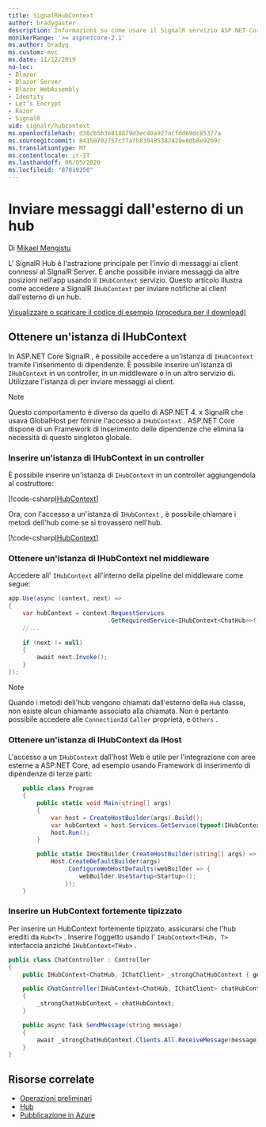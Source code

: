 ```yaml
---
title: SignalRHubContext
author: bradygaster
description: Informazioni su come usare il SignalR servizio ASP.NET Core HubContext per l'invio di notifiche ai client dall'esterno di un hub.
monikerRange: '>= aspnetcore-2.1'
ms.author: bradyg
ms.custom: mvc
ms.date: 11/12/2019
no-loc:
- Blazor
- Blazor Server
- Blazor WebAssembly
- Identity
- Let's Encrypt
- Razor
- SignalR
uid: signalr/hubcontext
ms.openlocfilehash: d38cb5b3e818879d3ec40a927acfdd69dc85377a
ms.sourcegitcommit: 84150702757cf7a7b839485382420e8db8e92b9c
ms.translationtype: MT
ms.contentlocale: it-IT
ms.lasthandoff: 08/05/2020
ms.locfileid: "87819250"
---
```

# <a name="send-messages-from-outside-a-hub"></a>Inviare messaggi dall'esterno di un hub

Di [Mikael Mengistu](https://twitter.com/MikaelM_12)

L' SignalR Hub è l'astrazione principale per l'invio di messaggi ai client connessi al SignalR Server. È anche possibile inviare messaggi da altre posizioni nell'app usando il `IHubContext` servizio. Questo articolo illustra come accedere a SignalR `IHubContext` per inviare notifiche ai client dall'esterno di un hub.

[Visualizzare o scaricare il codice di esempio](https://github.com/dotnet/AspNetCore.Docs/tree/master/aspnetcore/signalr/hubcontext/sample/) [(procedura per il download)](xref:index#how-to-download-a-sample)

## <a name="get-an-instance-of-ihubcontext"></a>Ottenere un'istanza di IHubContext

In ASP.NET Core SignalR , è possibile accedere a un'istanza di `IHubContext` tramite l'inserimento di dipendenze. È possibile inserire un'istanza di `IHubContext` in un controller, in un middleware o in un altro servizio di. Utilizzare l'istanza di per inviare messaggi ai client.

> [!NOTE]
> Questo comportamento è diverso da quello di ASP.NET 4. x SignalR che usava GlobalHost per fornire l'accesso a `IHubContext` . ASP.NET Core dispone di un Framework di inserimento delle dipendenze che elimina la necessità di questo singleton globale.

### <a name="inject-an-instance-of-ihubcontext-in-a-controller"></a>Inserire un'istanza di IHubContext in un controller

È possibile inserire un'istanza di `IHubContext` in un controller aggiungendola al costruttore:

[!code-csharp[IHubContext](hubcontext/sample/Controllers/HomeController.cs?range=12-19,57)]

Ora, con l'accesso a un'istanza di `IHubContext` , è possibile chiamare i metodi dell'hub come se si trovassero nell'hub.

[!code-csharp[IHubContext](hubcontext/sample/Controllers/HomeController.cs?range=21-25)]

### <a name="get-an-instance-of-ihubcontext-in-middleware"></a>Ottenere un'istanza di IHubContext nel middleware

Accedere all' `IHubContext` all'interno della pipeline del middleware come segue:

```csharp
app.Use(async (context, next) =>
{
    var hubContext = context.RequestServices
                            .GetRequiredService<IHubContext<ChatHub>>();
    //...
    
    if (next != null)
    {
        await next.Invoke();
    }
});
```

> [!NOTE]
> Quando i metodi dell'hub vengono chiamati dall'esterno della `Hub` classe, non esiste alcun chiamante associato alla chiamata. Non è pertanto possibile accedere alle `ConnectionId` `Caller` proprietà, e `Others` .

### <a name="get-an-instance-of-ihubcontext-from-ihost"></a>Ottenere un'istanza di IHubContext da IHost

L'accesso a un `IHubContext` dall'host Web è utile per l'integrazione con aree esterne a ASP.NET Core, ad esempio usando Framework di inserimento di dipendenze di terze parti:

```csharp
    public class Program
    {
        public static void Main(string[] args)
        {
            var host = CreateHostBuilder(args).Build();
            var hubContext = host.Services.GetService(typeof(IHubContext<ChatHub>));
            host.Run();
        }

        public static IHostBuilder CreateHostBuilder(string[] args) =>
            Host.CreateDefaultBuilder(args)
                .ConfigureWebHostDefaults(webBuilder => {
                    webBuilder.UseStartup<Startup>();
                });
    }
```

### <a name="inject-a-strongly-typed-hubcontext"></a>Inserire un HubContext fortemente tipizzato

Per inserire un HubContext fortemente tipizzato, assicurarsi che l'hub erediti da `Hub<T>` . Inserire l'oggetto usando l' `IHubContext<THub, T>` interfaccia anziché `IHubContext<THub>` .

```csharp
public class ChatController : Controller
{
    public IHubContext<ChatHub, IChatClient> _strongChatHubContext { get; }

    public ChatController(IHubContext<ChatHub, IChatClient> chatHubContext)
    {
        _strongChatHubContext = chatHubContext;
    }

    public async Task SendMessage(string message)
    {
        await _strongChatHubContext.Clients.All.ReceiveMessage(message);
    }
}
```

## <a name="related-resources"></a>Risorse correlate

* [Operazioni preliminari](xref:tutorials/signalr)
* [Hub](xref:signalr/hubs)
* [Pubblicazione in Azure](xref:signalr/publish-to-azure-web-app)
